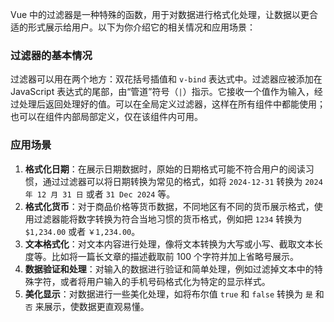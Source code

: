 Vue 中的过滤器是一种特殊的函数，用于对数据进行格式化处理，让数据以更合适的形式展示给用户。以下为你介绍它的相关情况和应用场景：

### 过滤器的基本情况
过滤器可以用在两个地方：双花括号插值和 `v-bind` 表达式中。过滤器应被添加在 JavaScript 表达式的尾部，由“管道”符号（`|`）指示。它接收一个值作为输入，经过处理后返回处理好的值。可以在全局定义过滤器，这样在所有组件中都能使用；也可以在组件内部局部定义，仅在该组件内可用。

### 应用场景
1. **格式化日期**：在展示日期数据时，原始的日期格式可能不符合用户的阅读习惯，通过过滤器可以将日期转换为常见的格式，如将 `2024-12-31` 转换为 `2024 年 12 月 31 日` 或者 `31 Dec 2024` 等。
2. **格式化货币**：对于商品价格等货币数据，不同地区有不同的货币展示格式，使用过滤器能将数字转换为符合当地习惯的货币格式，例如把 `1234` 转换为 `$1,234.00` 或者 `￥1,234.00`。
3. **文本格式化**：对文本内容进行处理，像将文本转换为大写或小写、截取文本长度等。比如将一篇长文章的描述截取前 100 个字符并加上省略号展示。
4. **数据验证和处理**：对输入的数据进行验证和简单处理，例如过滤掉文本中的特殊字符，或者将用户输入的手机号码格式化为特定的显示样式。
5. **美化显示**：对数据进行一些美化处理，如将布尔值 `true` 和 `false` 转换为 `是` 和 `否` 来展示，使数据更直观易懂。 